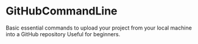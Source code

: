 # GitHubCommandLine
Basic essential commands to upload your project from your local machine into a GitHub repository
Useful for beginners.
